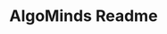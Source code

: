 <html>
  <head>
    <title>Read ME AlgoMinds </title>
  </head>
</html>
<body>
  <h1> AlgoMinds Readme</h1>
</body>
</html>
